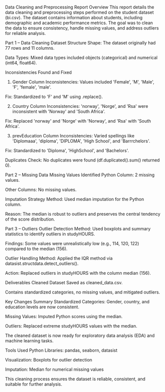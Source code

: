 Data Cleaning and Preprocessing Report
Overview
This report details the data cleaning and preprocessing steps performed on the student dataset (bi.csv). The dataset contains information about students, including demographic and academic performance metrics. The goal was to clean the data to ensure consistency, handle missing values, and address outliers for reliable analysis.

Part 1 – Data Cleaning
Dataset Structure
Shape: The dataset originally had 77 rows and 11 columns.

Data Types: Mixed data types included objects (categorical) and numerical (int64, float64).

Inconsistencies Found and Fixed
1. Gender Column
Inconsistencies: Values included 'Female', 'M', 'Male', 'F', 'female', 'male'.

Fix: Standardized to 'F' and 'M' using .replace().

2. Country Column
Inconsistencies: 'norway', 'Norge', and 'Rsa' were inconsistent with 'Norway' and 'South Africa'.

Fix: Replaced 'norway' and 'Norge' with 'Norway', and 'Rsa' with 'South Africa'.

3. prevEducation Column
Inconsistencies: Varied spellings like 'Diplomaaa', 'diploma', 'DIPLOMA', 'High School', and 'Barrrchelors'.

Fix: Standardized to 'Diploma', 'HighSchool', and 'Bachelors'.

Duplicates
Check: No duplicates were found (df.duplicated().sum() returned 0).

Part 2 – Missing Data
Missing Values Identified
Python Column: 2 missing values.

Other Columns: No missing values.

Imputation Strategy
Method: Used median imputation for the Python column.

Reason: The median is robust to outliers and preserves the central tendency of the score distribution.

Part 3 – Outliers
Outlier Detection
Method: Used boxplots and summary statistics to identify outliers in studyHOURS.

Findings: Some values were unrealistically low (e.g., 114, 120, 122) compared to the median (156).

Outlier Handling
Method: Applied the IQR method via datasist.structdata.detect_outliers().

Action: Replaced outliers in studyHOURS with the column median (156).

Deliverables
Cleaned Dataset
Saved as cleaned_data.csv.

Contains standardized categories, no missing values, and mitigated outliers.

Key Changes Summary
Standardized Categories: Gender, country, and education levels are now consistent.

Missing Values: Imputed Python scores using the median.

Outliers: Replaced extreme studyHOURS values with the median.

The cleaned dataset is now ready for exploratory data analysis (EDA) and machine learning tasks.

Tools Used
Python Libraries: pandas, seaborn, datasist

Visualization: Boxplots for outlier detection

Imputation: Median for numerical missing values

This cleaning process ensures the dataset is reliable, consistent, and suitable for further analysis.
